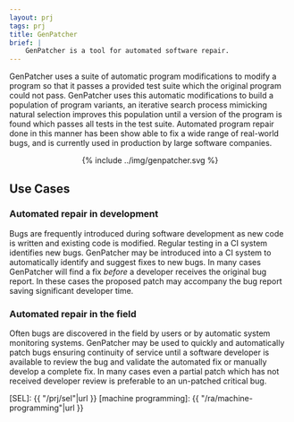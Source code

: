 ```yaml
---
layout: prj
tags: prj
title: GenPatcher
brief: |
    GenPatcher is a tool for automated software repair.
---
```


GenPatcher uses a suite of automatic program modifications to modify a
program so that it passes a provided test suite which the original
program could not pass.  GenPatcher uses this automatic modifications
to build a population of program variants, an iterative search process
mimicking natural selection improves this population until a version
of the program is found which passes all tests in the test suite.
Automated program repair done in this manner has been show able to fix
a wide range of real-world bugs, and is currently used in production
by large software companies.

<center class="w3-text-light-grey">
  {% include ../img/genpatcher.svg %}
</center>

## Use Cases

### Automated repair in development
Bugs are frequently introduced during software development as new code
is written and existing code is modified.  Regular testing in a CI
system identifies new bugs.  GenPatcher may be introduced into a CI
system to automatically identify and suggest fixes to new bugs.  In
many cases GenPatcher will find a fix *before* a developer receives
the original bug report.  In these cases the proposed patch may
accompany the bug report saving significant developer time.

### Automated repair in the field
Often bugs are discovered in the field by users or by automatic system
monitoring systems.  GenPatcher may be used to quickly and
automatically patch bugs ensuring continuity of service until a
software developer is available to review the bug and validate the
automated fix or manually develop a complete fix.  In many cases even
a partial patch which has not received developer review is preferable
to an un-patched critical bug.


[SEL]: {{ "/prj/sel"|url }}
[machine programming]: {{ "/ra/machine-programming"|url }}
